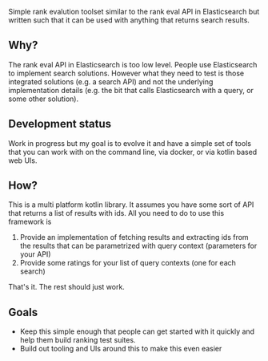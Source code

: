 Simple rank evalution toolset similar to the rank eval API in Elasticsearch 
but written such that it can be used with anything that returns search results.


## Why?

The rank eval API in Elasticsearch is too low level. People use Elasticsearch
to implement search solutions. However what they need to test is those integrated
solutions (e.g. a search API) and not the underlying implementation details (e.g. the bit that calls Elasticsearch with a query, or some other solution).

## Development status

Work in progress but my goal is to evolve it and have a simple set of tools that 
you can work with on the command line, via docker, or via kotlin based web UIs.

## How?

This is a multi platform kotlin library. It assumes you have some sort of API that returns a list of results with ids. All you need to do to use this framework is

1. Provide an implementation of fetching results and extracting ids from the results that can be parametrized with query context (parameters for your API)
2. Provide some ratings for your list of query contexts (one for each search)

That's it. The rest should just work.

## Goals

- Keep this simple enough that people can get started with it quickly and help them build ranking test suites.
- Build out tooling and UIs around this to make this even easier